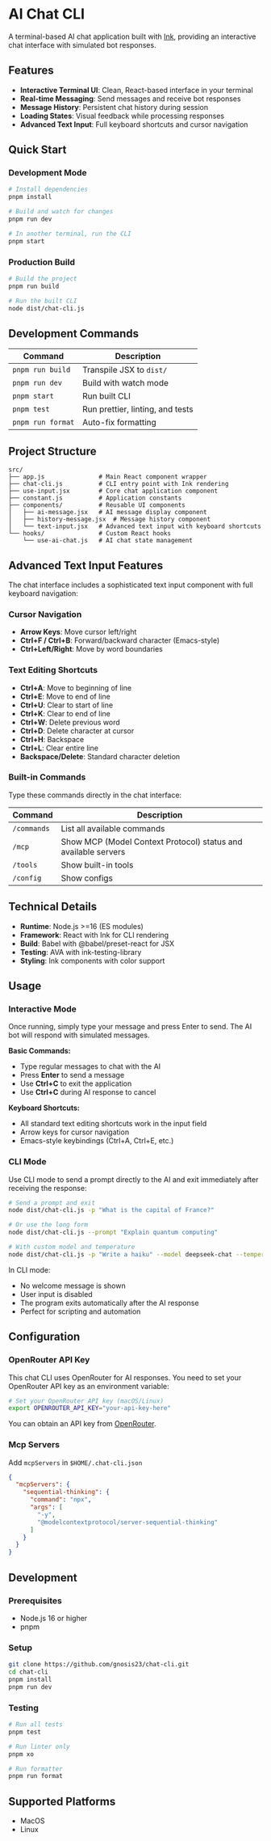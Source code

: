 # AI Chat CLI

A terminal-based AI chat application built with [Ink](https://github.com/vadimdemedes/ink), providing an interactive chat interface with simulated bot responses.

## Features

- **Interactive Terminal UI**: Clean, React-based interface in your terminal
- **Real-time Messaging**: Send messages and receive bot responses
- **Message History**: Persistent chat history during session
- **Loading States**: Visual feedback while processing responses
- **Advanced Text Input**: Full keyboard shortcuts and cursor navigation

## Quick Start

### Development Mode

```bash
# Install dependencies
pnpm install

# Build and watch for changes
pnpm run dev

# In another terminal, run the CLI
pnpm start
```

### Production Build

```bash
# Build the project
pnpm run build

# Run the built CLI
node dist/chat-cli.js
```

## Development Commands

| Command           | Description                      |
| ----------------- | -------------------------------- |
| `pnpm run build`  | Transpile JSX to `dist/`         |
| `pnpm run dev`    | Build with watch mode            |
| `pnpm start`      | Run built CLI                    |
| `pnpm test`       | Run prettier, linting, and tests |
| `pnpm run format` | Auto-fix formatting              |

## Project Structure

```
src/
├── app.js               # Main React component wrapper
├── chat-cli.js          # CLI entry point with Ink rendering
├── use-input.jsx        # Core chat application component
├── constant.js          # Application constants
├── components/          # Reusable UI components
│   ├── ai-message.jsx   # AI message display component
│   ├── history-message.jsx  # Message history component
│   └── text-input.jsx   # Advanced text input with keyboard shortcuts
└── hooks/               # Custom React hooks
    └── use-ai-chat.js   # AI chat state management
```

## Advanced Text Input Features

The chat interface includes a sophisticated text input component with full keyboard navigation:

### Cursor Navigation

- **Arrow Keys**: Move cursor left/right
- **Ctrl+F / Ctrl+B**: Forward/backward character (Emacs-style)
- **Ctrl+Left/Right**: Move by word boundaries

### Text Editing Shortcuts

- **Ctrl+A**: Move to beginning of line
- **Ctrl+E**: Move to end of line
- **Ctrl+U**: Clear to start of line
- **Ctrl+K**: Clear to end of line
- **Ctrl+W**: Delete previous word
- **Ctrl+D**: Delete character at cursor
- **Ctrl+H**: Backspace
- **Ctrl+L**: Clear entire line
- **Backspace/Delete**: Standard character deletion

### Built-in Commands

Type these commands directly in the chat interface:

| Command     | Description |
| ----------- | ----------- |
| `/commands` | List all available commands |
| `/mcp`      | Show MCP (Model Context Protocol) status and available servers |
| `/tools`    | Show built-in tools         |
| `/config`   | Show configs                |

## Technical Details

- **Runtime**: Node.js >=16 (ES modules)
- **Framework**: React with Ink for CLI rendering
- **Build**: Babel with @babel/preset-react for JSX
- **Testing**: AVA with ink-testing-library
- **Styling**: Ink components with color support

## Usage

### Interactive Mode

Once running, simply type your message and press Enter to send. The AI bot will respond with simulated messages.

**Basic Commands:**

- Type regular messages to chat with the AI
- Press **Enter** to send a message
- Use **Ctrl+C** to exit the application
- Use **Ctrl+C** during AI response to cancel

**Keyboard Shortcuts:**

- All standard text editing shortcuts work in the input field
- Arrow keys for cursor navigation
- Emacs-style keybindings (Ctrl+A, Ctrl+E, etc.)

### CLI Mode

Use CLI mode to send a prompt directly to the AI and exit immediately after receiving the response:

```bash
# Send a prompt and exit
node dist/chat-cli.js -p "What is the capital of France?"

# Or use the long form
node dist/chat-cli.js --prompt "Explain quantum computing"

# With custom model and temperature
node dist/chat-cli.js -p "Write a haiku" --model deepseek-chat --temperature 0.9 -p "hello"
```

In CLI mode:
- No welcome message is shown
- User input is disabled
- The program exits automatically after the AI response
- Perfect for scripting and automation

## Configuration

### OpenRouter API Key

This chat CLI uses OpenRouter for AI responses. You need to set your OpenRouter API key as an environment variable:

```bash
# Set your OpenRouter API key (macOS/Linux)
export OPENROUTER_API_KEY="your-api-key-here"
```

You can obtain an API key from [OpenRouter](https://openrouter.ai/settings/keys).

### Mcp Servers

Add `mcpServers` in `$HOME/.chat-cli.json`

```json
{
  "mcpServers": {
    "sequential-thinking": {
      "command": "npx",
      "args": [
        "-y",
        "@modelcontextprotocol/server-sequential-thinking"
      ]
    }
  }
}
```

## Development

### Prerequisites

- Node.js 16 or higher
- pnpm

### Setup

```bash
git clone https://github.com/gnosis23/chat-cli.git
cd chat-cli
pnpm install
pnpm run dev
```

### Testing

```bash
# Run all tests
pnpm test

# Run linter only
pnpm xo

# Run formatter
pnpm run format
```

## Supported Platforms

- MacOS
- Linux
